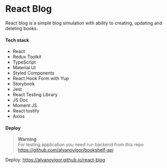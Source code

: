 # React Blog

React blog is a simple blog simulation with ability to creating, updating and deleting books.

#### Tech stack

- React
- Redux Toolkit
- TypeScript
- Material UI
- Styled Components
- React Hook Form with Yup
- Storybook
- Jest
- React Testing Library
- JS Doc
- Moment JS
- React tostify
- Axios

#### Deploy

> **Warning** <br />
> For testing application you need run backend from this repo https://github.com/alyanoyigor/bookshelf-api

Deploy: https://alyanoyigor.github.io/react-blog
